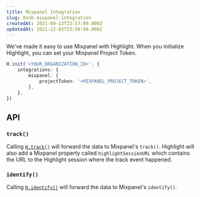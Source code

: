 ```yaml
---
title: Mixpanel Integration
slug: 8xnb-mixpanel-integration
createdAt: 2021-09-13T23:57:09.000Z
updatedAt: 2021-12-03T23:56:06.000Z
---
```


We've made it easy to use Mixpanel with Highlight. When you initialize Highlight, you can set your Mixpanel Project Token.

```typescript
H.init('<YOUR_ORGANIZATION_ID>', {
	integrations: {
		mixpanel: {
			projectToken: '<MIXPANEL_PROJECT_TOKEN>',
		},
	},
})
```

## API

### `track()`

Calling [`H.track()`](/api/client/h-track) will forward the data to Mixpanel's `track()`. Highlight will also add a Mixpanel property called `highlightSessionURL` which contains the URL to the Highlight session where the track event happened.

### `identify()`

Calling [`H.identify()`](/api/client/h-identify) will forward the data to Mixpanel's `identify()`.
